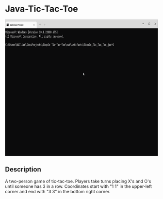 # Java-Tic-Tac-Toe
 
<img src="https://github.com/vuongwill/Java-Tic-Tac-Toe/blob/main/tictactoe.gif" width="800" height="450" />

## Description
A two-person game of tic-tac-toe. Players take turns placing X's and O's until someone has 3 in a row.
Coordinates start with "1 1" in the upper-left corner and end with "3 3" in the bottom right corner.




